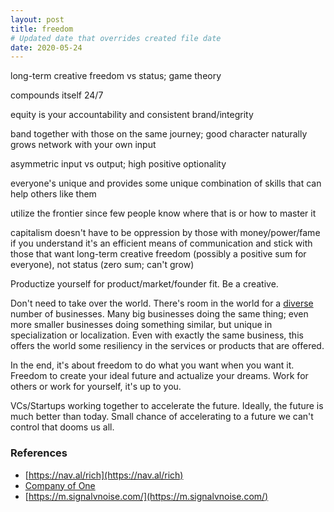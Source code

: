 ```yaml
---
layout: post
title: freedom
# Updated date that overrides created file date
date: 2020-05-24
---
```


long-term creative freedom vs status; game theory

compounds itself 24/7

equity is your accountability and consistent brand/integrity

band together with those on the same journey; good character naturally grows network with your own input

asymmetric input vs output; high positive optionality

everyone's unique and provides some unique combination of skills that can help others like them

utilize the frontier since few people know where that is or how to master it

capitalism doesn't have to be oppression by those with money/power/fame 
if you understand it's an efficient means of communication 
and stick with those that want long-term creative freedom (possibly a positive sum for everyone), 
not status (zero sum; can't grow)

Productize yourself for product/market/founder fit. 
Be a creative. 

Don't need to take over the world.
There's room in the world 
for a [diverse](/diversity) number of businesses.
Many big businesses doing the same thing; 
even more smaller businesses doing something similar, 
but unique in specialization or localization. 
Even with exactly the same business,
this offers the world some resiliency 
in the services or products
that are offered. 

In the end,
it's about freedom 
to do what you want
when you want it. 
Freedom to create
your ideal future
and actualize your dreams.
Work for others
or work for yourself,
it's up to you.  

VCs/Startups working together
to accelerate the future.
Ideally, the future is much better than today. 
Small chance of accelerating to a future we can't control
that dooms us all. 

### References

* [https://nav.al/rich](https://nav.al/rich)
* [Company of One](https://www.goodreads.com/book/show/37570605-company-of-one)
* [https://m.signalvnoise.com/](https://m.signalvnoise.com/)

